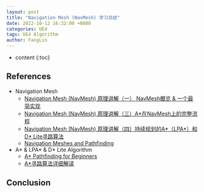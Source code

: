 ```yaml
---
layout: post
title: "Navigation Mesh (NavMesh) 学习总结"
date: 2022-10-12 16:32:00 +0800
categories: UE4
tags: UE4 Algorithm
author: FangLin
---
```


* content
{:toc}

## References

- Navigation Mesh
  - [Navigation Mesh (NavMesh) 原理讲解（一） NavMesh概览 & 一个最简实现](https://zhuanlan.zhihu.com/p/359376662)
  - [Navigation Mesh (NavMesh) 原理讲解（三）A\*在NavMesh上的完整流程](https://zhuanlan.zhihu.com/p/362479402)
  - [Navigation Mesh (NavMesh) 原理讲解（四）持续规划的A*（LPA*）和D\* Lite寻路算法](https://zhuanlan.zhihu.com/p/362500376)
  - [Navigation Meshes and Pathfinding](https://www.gamedev.net/tutorials/programming/artificial-intelligence/navigation-meshes-and-pathfinding-r4880/)
- A* & LPA* & D\* Lite Algorithm
  - [A\* Pathfinding for Beginners](https://www.gamedev.net/reference/articles/article2003.asp)
  - [A\*寻路算法详细解读](https://www.cnblogs.com/iwiniwin/p/10793654.html)

## Conclusion
